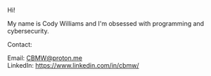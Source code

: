 Hi! 

My name is Cody Williams and I'm obsessed with programming and cybersecurity.  

Contact:  

Email: CBMW@proton.me  
LinkedIn: https://www.linkedin.com/in/cbmw/  
